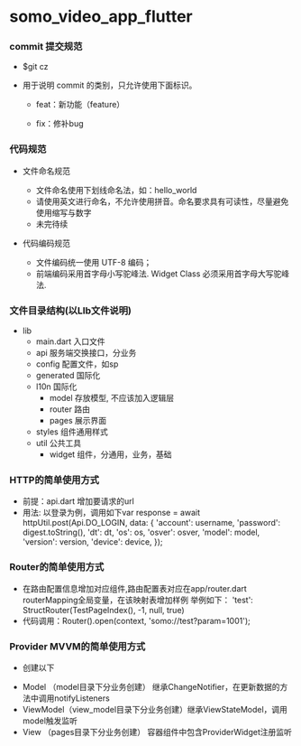 # somo_video_app_flutter



### commit 提交规范
* $git cz

* 用于说明 commit 的类别，只允许使用下面标识。

  - feat：新功能（feature）

  - fix：修补bug




### 代码规范
* 文件命名规范
	- 文件命名使用下划线命名法，如：hello_world
	- 请使用英文进行命名，不允许使用拼音。命名要求具有可读性，尽量避免使用缩写与数字
	- 未完待续

* 代码编码规范
	- 文件编码统一使用 UTF-8 编码；
	- 前端编码采用首字母小写驼峰法. Widget Class 必须采用首字母大写驼峰法.

### 文件目录结构(以LIb文件说明)

- lib
	- main.dart 入口文件
	- api 服务端交换接口，分业务
	- config    配置文件，如sp
	- generated 国际化
  - l10n      国际化
	- model 存放模型, 不应该加入逻辑层
	- router 路由
	- pages 展示界面
  - styles 组件通用样式
  - util  公共工具
	- widget 组件，分通用，业务，基础

 ### HTTP的简单使用方式
  
  - 前提：api.dart 增加要请求的url
  - 用法: 以登录为例，调用如下var response = await httpUtil.post<Map>(Api.DO_LOGIN, data: {
      'account': username,
      'password': digest.toString(),
      'dt': dt,
      'os': os,
      'osver': osver,
      'model': model,
      'version': version,
      'device': device,
    });

  ### Router的简单使用方式
   
  - 在路由配置信息增加对应组件,路由配置表对应在app/router.dart routerMapping全局变量，在该映射表增加样例 
    举例如下：
    'test': StructRouter(TestPageIndex(), -1, null, true)
  - 代码调用：Router().open(context, 'somo://test?param=1001');

  ### Provider MVVM的简单使用方式
  * 创建以下
   - Model （model目录下分业务创建）        继承ChangeNotifier，在更新数据的方法中调用notifyListeners
   - ViewModel（view_model目录下分业务创建）继承ViewStateModel，调用model触发监听
   - View （pages目录下分业务创建）         容器组件中包含ProviderWidget注册监听  


